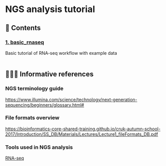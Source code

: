 # NGS analysis tutorial

## 📁 Contents

### [1. basic_rnaseq](/1_basic_rnaseq)
Basic tutorial of RNA-seq workflow with example data
<br>
<br>
## 👩🏻‍💻 Informative references

### NGS terminology guide
https://www.illumina.com/science/technology/next-generation-sequencing/beginners/glossary.html#

### File formats overview
https://bioinformatics-core-shared-training.github.io/cruk-autumn-school-2017/Introduction/SS_DB/Materials/Lectures/Lecture1_fileFormats_DB.pdf

### Tools used in NGS analysis
[RNA-seq](/tools.md)   